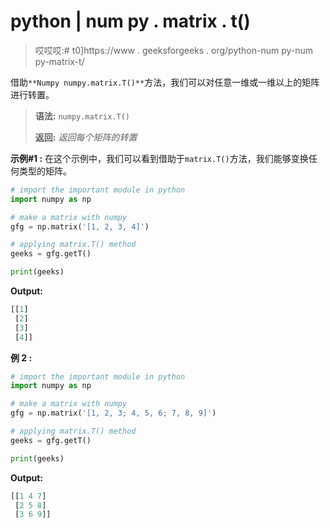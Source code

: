 # python | num py . matrix . t()

> 哎哎哎:# t0]https://www . geeksforgeeks . org/python-num py-num py-matrix-t/

借助`**Numpy numpy.matrix.T()**`方法，我们可以对任意一维或一维以上的矩阵进行转置。

> **语法:** `numpy.matrix.T()`
> 
> **返回:** *返回每个矩阵的转置*

**示例#1 :**
在这个示例中，我们可以看到借助于`matrix.T()`方法，我们能够变换任何类型的矩阵。

```py
# import the important module in python
import numpy as np

# make a matrix with numpy
gfg = np.matrix('[1, 2, 3, 4]')

# applying matrix.T() method
geeks = gfg.getT()

print(geeks)
```

**Output:**

```py
[[1]
 [2]
 [3]
 [4]]

```

**例 2 :**

```py
# import the important module in python
import numpy as np

# make a matrix with numpy
gfg = np.matrix('[1, 2, 3; 4, 5, 6; 7, 8, 9]')

# applying matrix.T() method
geeks = gfg.getT()

print(geeks)
```

**Output:**

```py
[[1 4 7]
 [2 5 8]
 [3 6 9]]

```